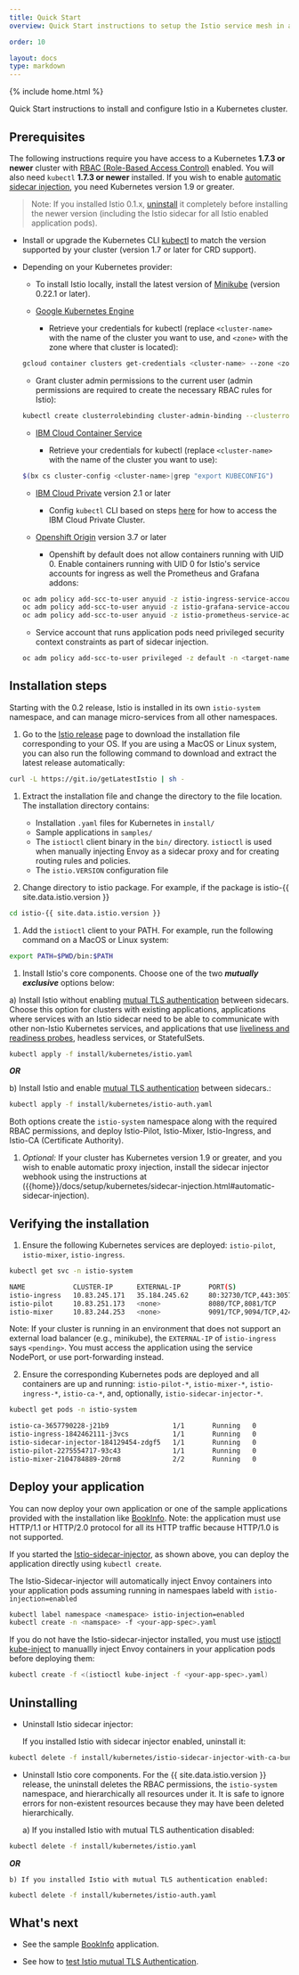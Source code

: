 ```yaml
---
title: Quick Start
overview: Quick Start instructions to setup the Istio service mesh in a Kubernetes cluster.

order: 10

layout: docs
type: markdown
---
```


{% include home.html %}

Quick Start instructions to install and configure Istio in a Kubernetes cluster.


## Prerequisites

The following instructions require you have access to a Kubernetes **1.7.3 or newer** cluster
with [RBAC (Role-Based Access Control)](https://kubernetes.io/docs/admin/authorization/rbac/) enabled. You will also need `kubectl` **1.7.3 or newer** installed.  If you wish to enable [automatic sidecar injection]({{home}}/docs/setup/kubernetes/sidecar-injection.html#automatic-sidecar-injection), you need Kubernetes version 1.9 or greater.

  > Note: If you installed Istio 0.1.x,
  > [uninstall](https://archive.istio.io/v0.1/docs/tasks/installing-istio.html#uninstalling)
  > it completely before installing the newer version (including the Istio sidecar
  > for all Istio enabled application pods).

* Install or upgrade the Kubernetes CLI
[kubectl](https://kubernetes.io/docs/tasks/tools/install-kubectl/) to
match the version supported by your cluster (version 1.7 or later for CRD
support).

* Depending on your Kubernetes provider:

  * To install Istio locally, install the latest version of
[Minikube](https://kubernetes.io/docs/getting-started-guides/minikube/) (version 0.22.1 or later).

  * [Google Kubernetes Engine](https://cloud.google.com/kubernetes-engine/)

    * Retrieve your credentials for kubectl (replace `<cluster-name>` with the name of the cluster you want to use,
    and `<zone>` with the zone where that cluster is located):
  ```bash
  gcloud container clusters get-credentials <cluster-name> --zone <zone> --project <project-name>
  ```

    * Grant cluster admin permissions to the current user (admin permissions are required to create the necessary RBAC rules for Istio):
  ```bash
  kubectl create clusterrolebinding cluster-admin-binding --clusterrole=cluster-admin --user=$(gcloud config get-value core/account)
  ```

  * [IBM Cloud Container Service](https://www.ibm.com/cloud-computing/bluemix/containers)

    * Retrieve your credentials for kubectl (replace `<cluster-name>` with the name of the cluster you want to use):
  ```bash
  $(bx cs cluster-config <cluster-name>|grep "export KUBECONFIG")
  ```

  * [IBM Cloud Private](https://www.ibm.com/cloud-computing/products/ibm-cloud-private/) version 2.1 or later

    * Config `kubectl` CLI based on steps [here](https://www.ibm.com/support/knowledgecenter/SSBS6K_2.1.0/manage_cluster/cfc_cli.html) for how to access the IBM Cloud Private Cluster.

  * [Openshift Origin](https://www.openshift.org) version 3.7 or later

    * Openshift by default does not allow containers running with UID 0. Enable containers running
with UID 0 for Istio's service accounts for ingress as well the Prometheus and Grafana addons:
  ```bash
  oc adm policy add-scc-to-user anyuid -z istio-ingress-service-account -n istio-system
  oc adm policy add-scc-to-user anyuid -z istio-grafana-service-account -n istio-system
  oc adm policy add-scc-to-user anyuid -z istio-prometheus-service-account -n istio-system
  ```

    * Service account that runs application pods need privileged security context constraints as part of sidecar injection.
  ```bash
  oc adm policy add-scc-to-user privileged -z default -n <target-namespace>
  ```

## Installation steps

Starting with the 0.2 release, Istio is installed in its own `istio-system`
namespace, and can manage micro-services from all other namespaces.

1. Go to the [Istio release](https://github.com/istio/istio/releases) page to download the
installation file corresponding to your OS. If you are using a MacOS or Linux system, you can also
run the following command to download and extract the latest release automatically:
```bash
curl -L https://git.io/getLatestIstio | sh -
```

1. Extract the installation file and change the directory to the file location. The
   installation directory contains:
    * Installation `.yaml` files for Kubernetes in `install/`
    * Sample applications in `samples/`
    * The `istioctl` client binary in the `bin/` directory. `istioctl` is used when manually injecting Envoy as a sidecar proxy and for creating routing rules and policies.
    * The `istio.VERSION` configuration file

1. Change directory to istio package. For example, if the package is istio-{{ site.data.istio.version }}
```bash
cd istio-{{ site.data.istio.version }}
```

1. Add the `istioctl` client to your PATH.
   For example, run the following command on a MacOS or Linux system:
```bash
export PATH=$PWD/bin:$PATH
```

1. Install Istio's core components. Choose one of the two _**mutually exclusive**_ options below:

  a) Install Istio without enabling [mutual TLS authentication]({{home}}/docs/concepts/security/mutual-tls.html) between sidecars.
       Choose this option for clusters with existing applications, applications where services with an
       Istio sidecar need to be able to communicate with other non-Istio Kubernetes services, and
       applications that use [liveliness and readiness probes](https://kubernetes.io/docs/tasks/configure-pod-container/configure-liveness-readiness-probes/),
       headless services, or StatefulSets.
```bash
kubectl apply -f install/kubernetes/istio.yaml
```

  _**OR**_

  b) Install Istio and enable [mutual TLS authentication]({{home}}/docs/concepts/security/mutual-tls.html) between sidecars.:
```bash
kubectl apply -f install/kubernetes/istio-auth.yaml
```

  Both options create the `istio-system` namespace along with the required RBAC permissions,
  and deploy Istio-Pilot, Istio-Mixer, Istio-Ingress, and Istio-CA (Certificate Authority).

1. *Optional:* If your cluster has Kubernetes version 1.9 or greater, and you wish to enable automatic proxy injection, install the sidecar injector webhook using the instructions at ({{home}}/docs/setup/kubernetes/sidecar-injection.html#automatic-sidecar-injection).

## Verifying the installation

1. Ensure the following Kubernetes services are deployed: `istio-pilot`, `istio-mixer`,
   `istio-ingress`.
```bash
kubectl get svc -n istio-system
```
```bash
NAME            CLUSTER-IP      EXTERNAL-IP       PORT(S)                       AGE
istio-ingress   10.83.245.171   35.184.245.62     80:32730/TCP,443:30574/TCP    5h
istio-pilot     10.83.251.173   <none>            8080/TCP,8081/TCP             5h
istio-mixer     10.83.244.253   <none>            9091/TCP,9094/TCP,42422/TCP   5h
```

   Note: If your cluster is running in an environment that does not support an external load balancer
   (e.g., minikube), the `EXTERNAL-IP` of `istio-ingress` says `<pending>`. You must access the
   application using the service NodePort, or use port-forwarding instead.

2. Ensure the corresponding Kubernetes pods are deployed and all containers are up and running:
   `istio-pilot-*`, `istio-mixer-*`, `istio-ingress-*`, `istio-ca-*`,
   and, optionally, `istio-sidecar-injector-*`.
```bash
kubectl get pods -n istio-system
```
```bash
istio-ca-3657790228-j21b9                1/1       Running   0          5h
istio-ingress-1842462111-j3vcs           1/1       Running   0          5h
istio-sidecar-injector-184129454-zdgf5   1/1       Running   0          5h
istio-pilot-2275554717-93c43             1/1       Running   0          5h
istio-mixer-2104784889-20rm8             2/2       Running   0          5h
```

## Deploy your application

You can now deploy your own application or one of the sample applications provided with the
installation like [BookInfo]({{home}}/docs/guides/bookinfo.html).
Note: the application must use HTTP/1.1 or HTTP/2.0 protocol for all its HTTP traffic because HTTP/1.0 is not supported.

If you started the [Istio-sidecar-injector]({{home}}/docs/setup/kubernetes/sidecar-injection.html#automatic-sidecar-injection),
as shown above, you can deploy the application directly using `kubectl create`. 

The Istio-Sidecar-injector will automatically inject Envoy containers into your application pods assuming running in namespaes labeld with `istio-injection=enabled`

```bash
kubectl label namespace <namespace> istio-injection=enabled
kubectl create -n <namspace> -f <your-app-spec>.yaml
```

If you do not have the Istio-sidecar-injector installed, you must
use [istioctl kube-inject]({{home}}/docs/reference/commands/istioctl.html#istioctl-kube-inject) to
manuallly inject Envoy containers in your application pods before deploying them:
```bash
kubectl create -f <(istioctl kube-inject -f <your-app-spec>.yaml)
```

## Uninstalling

* Uninstall Istio sidecar injector:

  If you installed Istio with sidecar injector enabled, uninstall it:
```bash
kubectl delete -f install/kubernetes/istio-sidecar-injector-with-ca-bundle.yaml
```

* Uninstall Istio core components. For the {{ site.data.istio.version }} release, the uninstall
   deletes the RBAC permissions, the `istio-system` namespace, and hierarchically all resources under it.
   It is safe to ignore errors for non-existent resources because they may have been deleted hierarchically.

    a) If you installed Istio with mutual TLS authentication disabled:
```bash
kubectl delete -f install/kubernetes/istio.yaml
```

  _**OR**_

    b) If you installed Istio with mutual TLS authentication enabled:
```bash
kubectl delete -f install/kubernetes/istio-auth.yaml
```

## What's next

* See the sample [BookInfo]({{home}}/docs/guides/bookinfo.html) application.

* See how to [test Istio mutual TLS Authentication]({{home}}/docs/tasks/security/mutual-tls.html).
